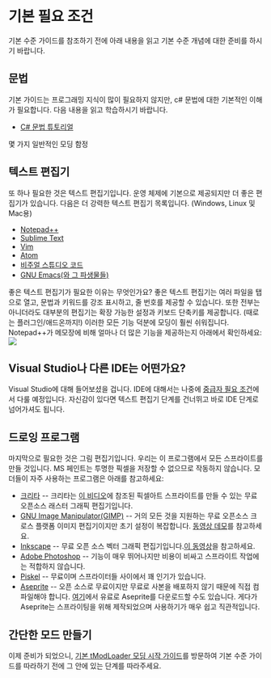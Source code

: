 # 기본 필요 조건
기본 수준 가이드를 참조하기 전에 아래 내용을 읽고 기본 수준 개념에 대한 준비를 하시기 바랍니다. 

## 문법
기본 가이드는 프로그래밍 지식이 많이 필요하지 않지만, c# 문법에 대한 기본적인 이해가 필요합니다. 다음 내용을 읽고 학습하시기 바랍니다.
* [C# 문법 튜토리얼](https://www.tutorialspoint.com/csharp/csharp_basic_syntax.htm)

몇 가지 일반적인 모딩 함정

## 텍스트 편집기
또 하나 필요한 것은 텍스트 편집기입니다. 운영 체제에 기본으로 제공되지만 더 좋은 편집기가 있습니다. 다음은 더 강력한 텍스트 편집기 목록입니다. (Windows, Linux 및 Mac용)
* [Notepad++](https://notepad-plus-plus.org/)
* [Sublime Text](https://www.sublimetext.com/)
* [Vim](http://www.vim.org/)
* [Atom](https://atom.io/)
* [비주얼 스튜디오 코드](https://code.visualstudio.com/)
* [GNU Emacs(와 그 파생물들)](https://www.gnu.org/software/emacs/)

좋은 텍스트 편집기가 필요한 이유는 무엇인가요? 좋은 텍스트 편집기는 여러 파일을 탭으로 열고, 문법과 키워드를 강조 표시하고, 줄 번호를 제공할 수 있습니다. 또한 전부는 아니더라도 대부분의 편집기는 확장 가능한 설정과 키보드 단축키를 제공합니다. (때로는 플러그인/애드온까지!) 이러한 모든 기능 덕분에 모딩이 훨씬 쉬워집니다. Notepad++가 메모장에 비해 얼마나 더 많은 기능을 제공하는지 아래에서 확인하세요:
![](http://i.imgur.com/sViDiZ2.png)

## Visual Studio나 다른 IDE는 어떤가요?
Visual Studio에 대해 들어보셨을 겁니다. IDE에 대해서는 나중에 [중급자 필요 조건](Intermediate-Prerequisites-kokr)에서 다룰 예정입니다. 자신감이 있다면 텍스트 편집기 단계를 건너뛰고 바로 IDE 단계로 넘어가셔도 됩니다.

## 드로잉 프로그램
마지막으로 필요한 것은 그림 편집기입니다. 우리는 이 프로그램에서 모든 스프라이트를 만들 것입니다. MS 페인트는 투명한 픽셀을 저장할 수 없으므로 작동하지 않습니다. 모더들이 자주 사용하는 프로그램은 아래를 참고하세요:
* [크리타](https://krita.org/en/) -- 크리타는 [이 비디오](https://youtu.be/OmnpKQITm3I)에 참조된 픽셀아트 스프라이트를 만들 수 있는 무료 오픈소스 래스터 그래픽 편집기입니다.
* [GNU Image Manipulator(GIMP)](https://www.gimp.org/) -- 거의 모든 것을 지원하는 무료 오픈소스 크로스 플랫폼 이미지 편집기이지만 초기 설정이 복잡합니다. [동영상 데모](https://youtu.be/s8HDwkXq6jk?t=65)를 참고하세요.
* [Inkscape](https://inkscape.org/) -- 무료 오픈 소스 벡터 그래픽 편집기입니다.[이 동영상](https://www.youtube.com/watch?v=Se7WVuyIEnU)을 참고하세요. 
* [Adobe Photoshop](www.adobe.com/products/photoshop.html) -- 기능이 매우 뛰어나지만 비용이 비싸고 스프라이트 작업에는 적합하지 않습니다.
* [Piskel](http://www.piskelapp.com/) -- 무료이며 스프라이터들 사이에서 꽤 인기가 있습니다.
* [Aseprite](https://github.com/aseprite/aseprite) -- 오픈 소스로 무료이지만 무료로 사본을 배포하지 않기 때문에 직접 컴파일해야 합니다. [여기](https://store.steampowered.com/app/431730/Aseprite/)에서 유료로 Aseprite를 다운로드할 수도 있습니다. 게다가 Aseprite는 스프라이팅을 위해 제작되었으며 사용하기가 매우 쉽고 직관적입니다.

## 간단한 모드 만들기
이제 준비가 되었으니, [기본 tModLoader 모딩 시작 가이드](Basic-tModLoader-Modding-Guide-kokr)를 방문하여 기본 수준 가이드를 따라하기 전에 그 안에 있는 단계를 따라주세요.